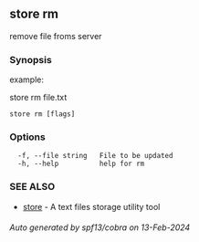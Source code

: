 ## store rm

remove file froms server

### Synopsis


example:
	
store rm file.txt


```
store rm [flags]
```

### Options

```
  -f, --file string   File to be updated
  -h, --help          help for rm
```

### SEE ALSO

* [store](store.md)	 - A text files storage utility tool

###### Auto generated by spf13/cobra on 13-Feb-2024
